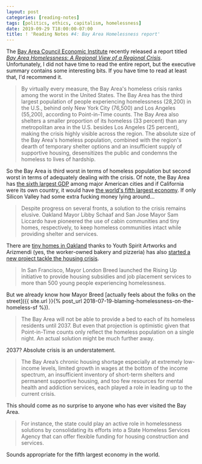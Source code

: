 ```yaml
---
layout: post
categories: [reading-notes]
tags: [politics, ethics, capitalism, homelessness]
date: 2019-09-29 T18:00:00-07:00
title: ! 'Reading Notes #4: Bay Area Homelessness report'
---
```


The [Bay Area Council Economic Institute](http://www.bayareaeconomy.org) recently released a report titled [*Bay Area Homelessness: A Regional View of a Regional Crisis*](http://www.bayareaeconomy.org/files/pdf/Homelessness_Report_2019_web.pdf). Unfortunately, I did not have time to read the entire report, but the executive summary contains some interesting bits. If you have time to read at least that, I'd recommend it.

<!--excerpt-->

> By virtually every measure, the Bay Area's homeless crisis ranks among the worst in the United States. The Bay Area has the third largest population of people experiencing homelessness (28,200) in the U.S., behind only New York City (76,500) and Los Angeles (55,200), according to Point-in-Time counts. The Bay Area also shelters a smaller proportion of its homeless (33 percent) than any metropolitan area in the U.S. besides Los Angeles (25 percent), making the crisis highly visible across the region. The absolute size of the Bay Area's homeless population, combined with the region's dearth of temporary shelter options and an insufficient supply of supportive housing, desensitizes the public and condemns the homeless to lives of hardship.

So the Bay Area is third worst in terms of homeless population but second worst in terms of adequately dealing with the crisis. Of note, the Bay Area has [the sixth largest GDP](https://en.wikipedia.org/wiki/List_of_U.S._metropolitan_areas_by_GDP) among major American cities and if California were its own country, it would have [the world's fifth largest economy](https://en.wikipedia.org/wiki/Economy_of_California). If only Silicon Valley had some extra fucking money lying around...

> Despite progress on several fronts, a solution to the crisis remains elusive. Oakland Mayor Libby Schaaf and San Jose Mayor Sam Liccardo have pioneered the use of cabin communities and tiny homes, respectively, to keep homeless communities intact while providing shelter and services.

There are [tiny homes in Oakland](https://www.berkeleyside.com/2019/09/11/tiny-houses-for-low-income-youth-popping-up-in-oakland-thanks-to-berkeleys-youth-spirit-artworks) thanks to Youth Spirit Artworks and Arizmendi (yes, the worker-owned bakery and pizzeria) has also [started a new project tackle the housing crisis](https://www.mercurynews.com/2019/05/26/from-baking-bread-to-building-houses-how-arizmendi-is-tackling-the-affordable-housing-crisis/).

> In San Francisco, Mayor London Breed launched the Rising Up initiative to provide housing subsidies and job placement services to more than 500 young people experiencing homelessness.

But we already know how Mayor Breed [actually feels about the folks on the street]({{ site.url }}{% post_url 2018-07-19-blaming-homelessness-on-the-homeless-sf %}).

> The Bay Area will not be able to provide a bed to each of its homeless residents until 2037. But even that projection is optimistic given that Point-in-Time counts only reflect the homeless population on a single night. An actual solution might be much further away.

2037? Absolute crisis is an understatement.

> The Bay Area’s chronic housing shortage especially at extremely low-income levels, limited growth in wages at the bottom of the income spectrum, an insufficient inventory of short-term shelters and permanent supportive housing, and too few resources for mental health and addiction services, each played a role in leading up to the current crisis.

This should come as no surprise to anyone who has ever visited the Bay Area.

> For instance, the state could play an active role in homelessness solutions by consolidating its efforts into a State Homeless Services Agency that can offer flexible funding for housing construction and services.

Sounds appropriate for the fifth largest economy in the world.
